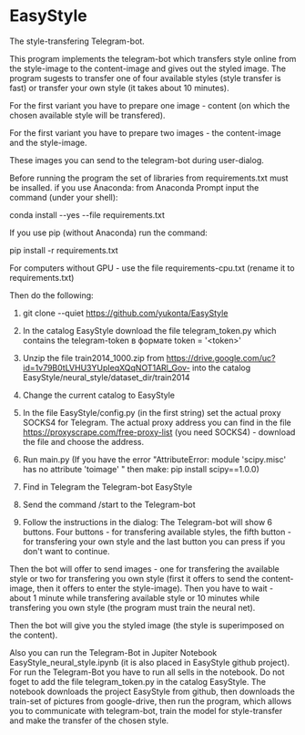 # EasyStyle
The style-transfering Telegram-bot.

This program implements the telegram-bot which transfers style online from the style-image to the content-image and gives out the styled image.
The program sugests to transfer one of four available styles (style transfer is fast) or transfer your own style (it takes about 10 minutes).

For the first variant you have to prepare one image - content (on which the chosen available style will be transfered).

For the first variant you have to prepare two images - the content-image and the style-image.

These images you can send to the telegram-bot during user-dialog.

Before running the program the set of libraries from requirements.txt must be insalled.
if you use Anaconda: from Anaconda Prompt input the command (under your shell):

conda install --yes --file requirements.txt

If you use pip (without Anaconda) run the command:

pip install -r requirements.txt

For computers without GPU  - use the file requirements-cpu.txt (rename it to requirements.txt)

Then do the following:
1) git clone --quiet https://github.com/yukonta/EasyStyle  
2) In the catalog EasyStyle download the file telegram_token.py which contains the telegram-token в формате token = '\<token\>'
3) Unzip the file train2014_1000.zip from https://drive.google.com/uc?id=1v79B0tLVHU3YUpIeqXQqNOT1ARl_Gov- into the catalog EasyStyle/neural_style/dataset_dir/train2014
4) Change the current catalog to EasyStyle
5) In the file EasyStyle/config.py (in the first string) set the actual proxy SOCKS4 for Telegram. The actual proxy address you can find in the file  https://proxyscrape.com/free-proxy-list (you need SOCKS4) - download the file and choose the address.

6) Run main.py
(If you have the error "AttributeError: module 'scipy.misc' has no attribute 'toimage' "  then make: pip install scipy==1.0.0)

7) Find in Telegram the Telegram-bot EasyStyle 
8) Send the command /start to the Telegram-bot
9) Follow the instructions in the dialog: The Telegram-bot will show 6 buttons. Four buttons - for transfering available styles, the fifth button - for transfering your own style and the last button you can press if you don't want to continue.

Then  the bot will offer to send images - one for transfering the available style or two for transfering you own style (first it offers to send the content-image, then it offers to enter the style-image). Then you have to wait - about 1 minute while transfering available style or 10 minutes while transfering you own style (the program must train the neural net).

Then the bot will give you the styled image (the style is superimposed on the content).


Also you can run the Telegram-Bot in Jupiter Notebook EasyStyle_neural_style.ipynb (it is also placed in EasyStyle github project).
For run the Telegram-Bot you have to run all sells in the notebook. Do not foget to add the file telegram_token.py  in the catalog EasyStyle.
The notebook downloads the project EasyStyle from github, then  downloads the train-set of pictures from google-drive, then run the program, which allows you to communicate with telegram-bot, train the model for style-transfer and make the transfer of the chosen style. 




